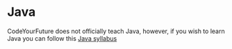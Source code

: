 # Java

CodeYourFuture does not officially teach Java, however, if you wish to learn
Java you can follow this
[Java syllabus](https://github.com/Thomas-Stewart/syllabus/tree/master/java)
